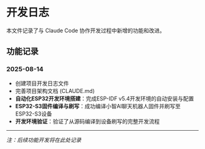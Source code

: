 # 开发日志

本文件记录了与 Claude Code 协作开发过程中新增的功能和改进。

## 功能记录

### 2025-08-14
- 创建项目开发日志文件
- 完善项目架构文档 (CLAUDE.md)
- **自动化ESP32开发环境搭建**：完成ESP-IDF v5.4开发环境的自动安装与配置
- **ESP32-S3固件编译与刷写**：成功编译小智AI聊天机器人固件并刷写至ESP32-S3设备
- **开发环境验证**：验证了从源码编译到设备刷写的完整开发流程

---

*注：后续功能开发将在此处记录*